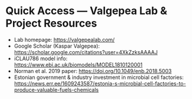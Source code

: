 # Quick Access — Valgepea Lab & Project Resources

- Lab homepage: https://valgepealab.com/  
- Google Scholar (Kaspar Valgepea): https://scholar.google.com/citations?user=4XkZzksAAAAJ  
- iCLAU786 model info: https://www.ebi.ac.uk/biomodels/MODEL1810120001  
- Norman et al. 2019 paper: https://doi.org/10.1049/enb.2018.5003  
- Estonian government & industry investment in microbial cell factories:  
  https://news.err.ee/1609243587/estonia-s-microbial-cell-factories-to-produce-valuable-fuels-chemicals
